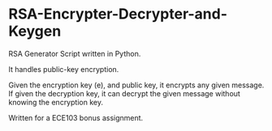 # RSA-Encrypter-Decrypter-and-Keygen
RSA Generator Script written in Python. 

It handles public-key encryption. 


Given the encryption key (e), and public key, it encrypts any given message. If given the decryption key, it can decrypt the given message without knowing the encryption key.


Written for a ECE103 bonus assignment. 
